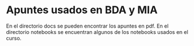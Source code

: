 # Apuntes usados en BDA y MIA

En el directorio docs se pueden encontrar los apuntes en pdf.
En el directorio notebooks se encuentran algunos de los notebooks usados en el curso.